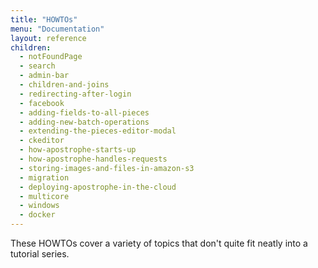 ```yaml
---
title: "HOWTOs"
menu: "Documentation"
layout: reference
children:
  - notFoundPage
  - search
  - admin-bar
  - children-and-joins
  - redirecting-after-login
  - facebook
  - adding-fields-to-all-pieces
  - adding-new-batch-operations
  - extending-the-pieces-editor-modal
  - ckeditor
  - how-apostrophe-starts-up
  - how-apostrophe-handles-requests
  - storing-images-and-files-in-amazon-s3
  - migration
  - deploying-apostrophe-in-the-cloud
  - multicore
  - windows
  - docker
---
```


These HOWTOs cover a variety of topics that don't quite fit neatly into a tutorial series.
